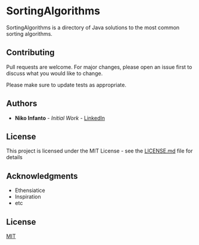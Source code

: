 # SortingAlgorithms

SortingAlgorithms is a directory of Java solutions to the most common sorting algorithms.

## Contributing
Pull requests are welcome. For major changes, please open an issue first to discuss what you would like to change.

Please make sure to update tests as appropriate.

## Authors

* **Niko Infanto** - *Initial Work* - [LinkedIn](https://www.linkedin.com/in/niko-infanto/)

## License

This project is licensed under the MIT License - see the [LICENSE.md](LICENSE.md) file for details

## Acknowledgments

* Ethensiatice 
* Inspiration
* etc

## License
[MIT](https://choosealicense.com/licenses/mit/)
